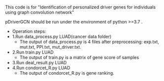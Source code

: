 This code is for "Identification of personalized driver genes for individuals using graph convolution network"


pDriverGCN should be run under the environment of python >=3.7 .
- Operation steps:
- 1.Run data_process.py LUAD(cancer data folder)
	- The output of data_process.py is 4 files after preprocessing: exp.txt, mut.txt, PPI.txt, mut_driver.txt.
- 2.Run train.py LUAD
	- The output of train.py is a matrix of gene score of samples
- 3.Run deal_result.py LUAD
- 4.Run condorcet_R.py LUAD
	- The output of condorcet_R.py is gene ranking.

